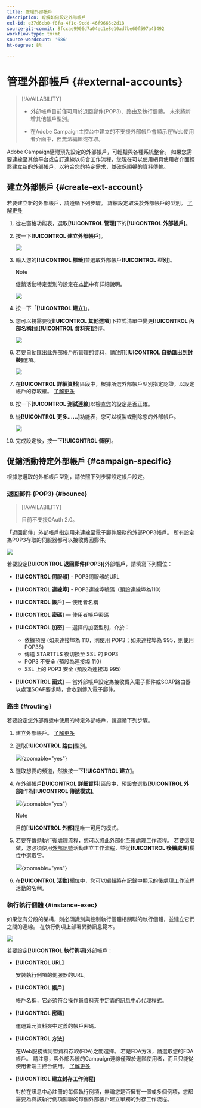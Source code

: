 ```yaml
---
title: 管理外部帳戶
description: 瞭解如何設定外部帳戶
exl-id: e37d6cb0-f8fa-4f1c-9cdd-46f9666c2d18
source-git-commit: 8fccae9906d7a04ec1e8e10ad7be60f597a43492
workflow-type: tm+mt
source-wordcount: '686'
ht-degree: 8%

---
```


# 管理外部帳戶 {#external-accounts}

>[!AVAILABILITY]
>
>* 外部帳戶目前僅可用於退回郵件(POP3)、路由及執行個體。 未來將新增其他帳戶型別。
>
>* 在Adobe Campaign主控台中建立的不支援外部帳戶會顯示在Web使用者介面中，但無法編輯或存取。

Adobe Campaign隨附預先設定的外部帳戶，可輕鬆與各種系統整合。 如果您需要連線至其他平台或自訂連線以符合工作流程，您現在可以使用網頁使用者介面輕鬆建立新的外部帳戶，以符合您的特定需求，並確保順暢的資料傳輸。

## 建立外部帳戶 {#create-ext-account}

若要建立新的外部帳戶，請遵循下列步驟。 詳細設定取決於外部帳戶的型別。 [了解更多](#campaign-specific)

1. 從左窗格功能表，選取&#x200B;**[!UICONTROL 管理]**&#x200B;下的&#x200B;**[!UICONTROL 外部帳戶]**。

1. 按一下&#x200B;**[!UICONTROL 建立外部帳戶]**。

   ![](assets/external_account_create_1.png)

1. 輸入您的&#x200B;**[!UICONTROL 標籤]**&#x200B;並選取外部帳戶&#x200B;**[!UICONTROL 型別]**。

   >[!NOTE]
   >
   >促銷活動特定型別的設定在[本節](#campaign-specific)中有詳細說明。

   ![](assets/external_account_create_2.png)

1. 按一下「**[!UICONTROL 建立]**」。

1. 您可以視需要從&#x200B;**[!UICONTROL 其他選項]**&#x200B;下拉式清單中變更&#x200B;**[!UICONTROL 內部名稱]**&#x200B;或&#x200B;**[!UICONTROL 資料夾]**&#x200B;路徑。

   ![](assets/external_account_create_3.png)

1. 若要自動匯出此外部帳戶所管理的資料，請啟用&#x200B;**[!UICONTROL 自動匯出到封裝]**&#x200B;選項。<!--Exported where??-->

   ![](assets/external_account_create_exported.png)

1. 在&#x200B;**[!UICONTROL 詳細資料]**&#x200B;區段中，根據所選外部帳戶型別指定認證，以設定帳戶的存取權。 [了解更多](#bounce)

1. 按一下&#x200B;**[!UICONTROL 測試連線]**&#x200B;以檢查您的設定是否正確。

1. 從&#x200B;**[!UICONTROL 更多……]**&#x200B;功能表，您可以複製或刪除您的外部帳戶。

   ![](assets/external_account_create_4.png)

1. 完成設定後，按一下&#x200B;**[!UICONTROL 儲存]**。

## 促銷活動特定外部帳戶 {#campaign-specific}

根據您選取的外部帳戶型別，請依照下列步驟設定帳戶設定。

### 退回郵件 (POP3) {#bounce}

>[!AVAILABILITY]
>
> 目前不支援OAuth 2.0。

「退回郵件」外部帳戶指定用來連線至電子郵件服務的外部POP3帳戶。 所有設定為POP3存取的伺服器都可以接收傳回郵件。

![](assets/external_account_bounce.png)

若要設定&#x200B;**[!UICONTROL 退回郵件(POP3)]**&#x200B;外部帳戶，請填寫下列欄位：

* **[!UICONTROL 伺服器]** - POP3伺服器的URL

* **[!UICONTROL 連線埠]** - POP3連線埠號碼（預設連線埠為110）

* **[!UICONTROL 帳戶]** — 使用者名稱

* **[!UICONTROL 密碼]** — 使用者帳戶密碼

* **[!UICONTROL 加密]** — 選擇的加密型別，介於：

   * 依據預設 (如果連接埠為 110，則使用 POP3；如果連接埠為 995，則使用 POP3S)
   * 傳送 STARTTLS 後切換至 SSL 的 POP3
   * POP3 不安全 (預設為連接埠 110)
   * SSL 上的 POP3 安全 (預設為連接埠 995)

* **[!UICONTROL 函式]** — 當外部帳戶設定為接收傳入電子郵件或SOAP路由器以處理SOAP要求時，會收到傳入電子郵件。

### 路由 {#routing}

若要設定您外部傳遞中使用的特定外部帳戶，請遵循下列步驟。

1. 建立外部帳戶。 [了解更多](../administration/external-account.md#create-ext-account)

1. 選取&#x200B;**[!UICONTROL 路由]**&#x200B;型別。

   ![](assets/external-account-routing.png){zoomable="yes"}

1. 選取想要的頻道，然後按一下&#x200B;**[!UICONTROL 建立]**。

1. 在外部帳戶&#x200B;**[!UICONTROL 詳細資料]**&#x200B;區段中，預設會選取&#x200B;**[!UICONTROL 外部]**&#x200B;作為&#x200B;**[!UICONTROL 傳遞模式]**。

   ![](assets/external-account-delivery-mode.png){zoomable="yes"}

   >[!NOTE]
   >
   >目前&#x200B;**[!UICONTROL 外部]**&#x200B;是唯一可用的模式。

1. 若要在傳遞執行後處理流程，您可以將此外部化至後處理工作流程。 若要這麼做，您必須使用[外部訊號](../workflows/activities/external-signal.md)活動建立工作流程，並從&#x200B;**[!UICONTROL 後續處理]**&#x200B;欄位中選取它。

   ![](assets/external-account-post-processing.png){zoomable="yes"}

1. 在&#x200B;**[!UICONTROL 活動]**&#x200B;欄位中，您可以編輯將在記錄中顯示的後處理工作流程活動的名稱。<!--you can edit the name of the activity that will be created if you add an external or bulk delivery to a workflow-->


### 執行執行個體 {#instance-exec}

如果您有分段的架構，則必須識別與控制執行個體相關聯的執行個體，並建立它們之間的連線。 在執行例項上部署異動訊息範本。

![](assets/external_account_exec.png)

若要設定&#x200B;**[!UICONTROL 執行例項]**&#x200B;外部帳戶：

* **[!UICONTROL URL]**

  安裝執行例項的伺服器的URL。

* **[!UICONTROL 帳戶]**

  帳戶名稱，它必須符合操作員資料夾中定義的訊息中心代理程式。

* **[!UICONTROL 密碼]**

  運運算元資料夾中定義的帳戶密碼。

* **[!UICONTROL 方法]**

  在Web服務或同盟資料存取(FDA)之間選擇。
若是FDA方法，請選取您的FDA帳戶。 請注意，與外部系統的Campaign連線僅限於進階使用者，而且只能從使用者端主控台使用。 [了解更多](https://experienceleague.adobe.com/en/docs/campaign/campaign-v8/connect/fda#_blank)

* **[!UICONTROL 建立封存工作流程]**

  對於在訊息中心註冊的每個執行例項，無論您是否擁有一個或多個例項，您都需要為與該執行例項關聯的每個外部帳戶建立單獨的封存工作流程。
